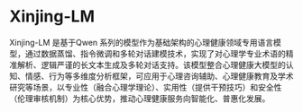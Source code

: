 # Xinjing-LM
‌Xinjing-LM‌ 是基于Qwen 系列的模型作为基础架构的心理健康领域专用语言模型，通过数据蒸馏、指令微调和多轮对话建模技术，实现了对心理学专业术语的精准解析、逻辑严谨的长文本生成及多轮对话支持。该模型整合心理健康大模型的认知、情感、行为等多维度分析框架，可应用于心理咨询辅助、心理健康教育及学术研究等场景，以专业性（融合心理学理论）、实用性（提供干预技巧）和安全性（伦理审核机制）为核心优势，推动心理健康服务向智能化、普惠化发展。
